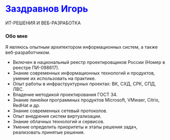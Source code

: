<html lang="en">

<head>
<meta charset="utf-8" />
<title>Заздравнов Игорь</title>
<meta name="generator" content="Geany 1.33" />
<link href="style.css" rel="stylesheet">
</head>

<body>
	<h1 style="color: blue">Заздравнов Игорь</h1>
            <div class="subheading mb-5">ИТ-РЕШЕНИЯ И ВЕБ-РАЗРАБОТКА </div>
				<h3>Обо мне</h3>
				<p class="mb-5" style="max-width: 500px;" >Я являюсь опытным архитектором информационных систем, а также веб-разработчиком.</p>
				<ul>
					<li>Включен в национальный реестр проектировщиков России (Номер в реестре ПИ-098617).</li>
					<li>Знание современных информационных технологий и продуктов, умение их использовать на практике.</li>
					<li>Опыт работы в инфраструктурных проектах: ВК, СХД, СРК, СПД, ЛВС.</li>
					<li>Владение методикой проектирования ГОСТ 34.</li>
					<li>Знание линейки программных продуктов Microsoft, VMwaer, Citrix, RedHat и др.</li>
					<li>Знание современных сетевый протоколов.</li>
					<li>Опыт внедрения систем виртуализации.</li>
					<li>Знание облачных технологий и сервисов.</li>
					<li>Умение определить приоритеты и этапы решения задач, реализовать принятые решения.</li>
				</ul>	

</body>

</html>
